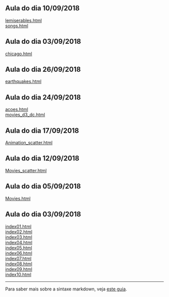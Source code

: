 ## Aula do dia 10/09/2018
[lemiserables.html](d3_networks_trees/lemiserables.html)<br>
[songs.html](d3_networks_trees/songs.html)<br>

## Aula do dia 03/09/2018
[chicago.html](d3_earthquakes/chicago.html)<br>

## Aula do dia 26/09/2018
[earthquakes.html](d3_earthquakes/earthquakes.html)<br>

## Aula do dia 24/09/2018
[acoes.html](d3_crossfilter/acoes.html)<br>
[movies_d3_dc.html](d3_crossfilter/movies_d3_dc.html)<br>

## Aula do dia 17/09/2018
[Animation_scatter.html](d3_intro/animation_scatterplot.html)<br>

## Aula do dia 12/09/2018
[Movies_scatter.html](d3_intro/movies_scatterplot.html)<br>

## Aula do dia 05/09/2018
[Movies.html](d3_intro/movies_d3.html)<br>

## Aula do dia 03/09/2018

[index01.html](basic/index01.html)<br>
[index02.html](basic/index02.html)<br>
[index03.html](basic/index03.html)<br>
[index04.html](basic/index04.html)<br>
[index05.html](basic/index05.html)<br>
[index06.html](basic/index06.html)<br>
[index07.html](basic/index07.html)<br>
[index08.html](basic/index08.html)<br>
[index09.html](basic/index09.html)<br>
[index10.html](basic/index10.html)<br>

---

Para saber mais sobre a sintaxe markdown, veja [este guia](https://guides.github.com/features/mastering-markdown/).
